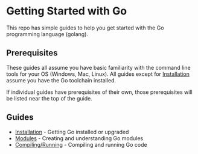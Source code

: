# Getting Started with Go

This repo has simple guides to help you get started with the Go programming language (golang).

## Prerequisites

These guides all assume you have basic familiarity with the command line tools for your OS (Windows, Mac, Linux). All guides except for [Installation](INSTALLING.md) assume you have the Go toolchain installed.

If individual guides have prerequisites of their own, those prerequisites will be listed near the top of the guide.

## Guides

- [Installation](INSTALLING.md) - Getting Go installed or upgraded
- [Modules](MODULES.md) - Creating and understanding Go modules
- [Compiling/Running](COMPILING-RUNNING.md) - Compiling and running Go code